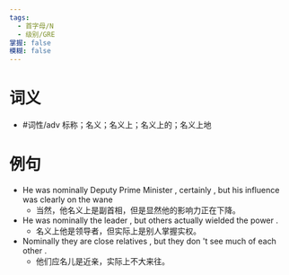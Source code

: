 ```yaml
---
tags:
  - 首字母/N
  - 级别/GRE
掌握: false
模糊: false
---
```

# 词义
- #词性/adv  标称；名义；名义上；名义上的；名义上地
# 例句
- He was nominally Deputy Prime Minister , certainly , but his influence was clearly on the wane
	- 当然，他名义上是副首相，但是显然他的影响力正在下降。
- He was nominally the leader , but others actually wielded the power .
	- 名义上他是领导者，但实际上是别人掌握实权。
- Nominally they are close relatives , but they don 't see much of each other .
	- 他们应名儿是近亲，实际上不大来往。
